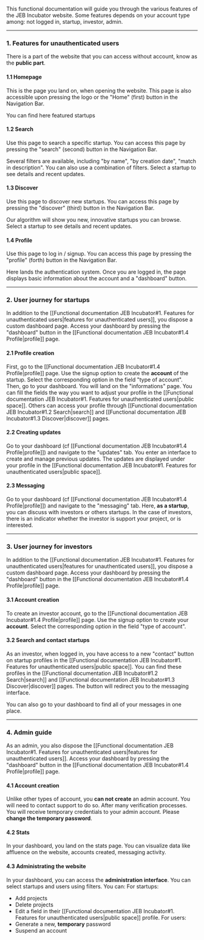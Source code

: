 
This functional documentation will guide you through the various features of the JEB Incubator website. Some features depends on your account type among: not logged in, startup, investor, admin.

---
### 1. Features for unauthenticated users

There is a part of the website that you can access without account, know as the **public part**.
#### 1.1 Homepage
This is the page you land on, when opening the website. This page is also accessible upon pressing the logo or the "Home" (first) button in the Navigation Bar.

You can find here featured startups
#### 1.2 Search
Use this page to search a specific startup. You can access this page by pressing the "search" (second) button in the Navigation Bar. 

Several filters are available, including "by name", "by creation date", "match in description". You can also use a combination of filters. Select a startup to see details and recent updates.

#### 1.3 Discover
Use this page to discover new startups. You can access this page by pressing the "discover" (third) button in the Navigation Bar.

Our algorithm will show you new, innovative startups you can browse. Select a startup to see details and recent updates.

#### 1.4 Profile
Use this page to log in / signup. You can access this page by pressing the "profile" (forth) button in the Navigation Bar.

Here lands the authentication system. Once you are logged in, the page displays basic information about the account and a "dashboard" button.

---

### 2. User journey for startups

In addition to the [[Functional documentation JEB Incubator#1. Features for unauthenticated users|features for unauthenticated users]], you dispose a custom dashboard page. Access your dashboard by pressing the "dashboard" button in the [[Functional documentation JEB Incubator#1.4 Profile|profile]] page.

#### 2.1 Profile creation
First, go to the [[Functional documentation JEB Incubator#1.4 Profile|profile]] page. Use the signup option to create the **account** of the startup. Select the corresponding option in the field "type of account". Then, go to your dashboard. You will land on the "informations" page. You can fill the fields the way you want to adjust your profile in the [[Functional documentation JEB Incubator#1. Features for unauthenticated users|public space]]. Others can access your profile through [[Functional documentation JEB Incubator#1.2 Search|search]] and [[Functional documentation JEB Incubator#1.3 Discover|discover]] pages.

#### 2.2 Creating updates
Go to your dashboard (cf [[Functional documentation JEB Incubator#1.4 Profile|profile]]) and navigate to the "updates" tab. You enter an interface to create and manage previous updates. The updates are displayed under your profile in the [[Functional documentation JEB Incubator#1. Features for unauthenticated users|public space]].

#### 2.3 Messaging
Go to your dashboard (cf [[Functional documentation JEB Incubator#1.4 Profile|profile]]) and navigate to the "messaging" tab. Here, **as a startup**, you can discuss with investors or others startups. In the case of investors, there is an indicator whether the investor is support your project, or is interested.

---

### 3. User journey for investors

In addition to the [[Functional documentation JEB Incubator#1. Features for unauthenticated users|features for unauthenticated users]], you dispose a custom dashboard page. Access your dashboard by pressing the "dashboard" button in the [[Functional documentation JEB Incubator#1.4 Profile|profile]] page.

#### 3.1 Account creation
To create an investor account, go to the [[Functional documentation JEB Incubator#1.4 Profile|profile]] page. Use the signup option to create your **account**. Select the corresponding option in the field "type of account".

#### 3.2 Search and contact startups
As an investor, when logged in, you have access to a new "contact" button on startup profiles in the [[Functional documentation JEB Incubator#1. Features for unauthenticated users|public space]]. You can find these profiles in the [[Functional documentation JEB Incubator#1.2 Search|search]] and [[Functional documentation JEB Incubator#1.3 Discover|discover]] pages. The button will redirect you to the messaging interface.

You can also go to your dashboard to find all of your messages in one place.

---

### 4. Admin guide

As an admin, you also dispose the [[Functional documentation JEB Incubator#1. Features for unauthenticated users|features for unauthenticated users]]. Access your dashboard by pressing the "dashboard" button in the [[Functional documentation JEB Incubator#1.4 Profile|profile]] page. 

#### 4.1 Account creation

Unlike other types of account, you **can not create** an admin account. You will need to contact support to do so. After many verification processes. You will receive temporary credentials to your admin account. Please **change the temporary password**. 

#### 4.2 Stats

In your dashboard, you land on the stats page. You can visualize data like affluence on the website, accounts created, messaging activity.

#### 4.3 Administrating the website

In your dashboard, you can access the **administration interface**. You can select startups and users using filters. You can:
For startups:
- Add projects
- Delete projects
- Edit a field in their [[Functional documentation JEB Incubator#1. Features for unauthenticated users|public space]] profile.
For users:
- Generate a new, **temporary** password
- Suspend an account
